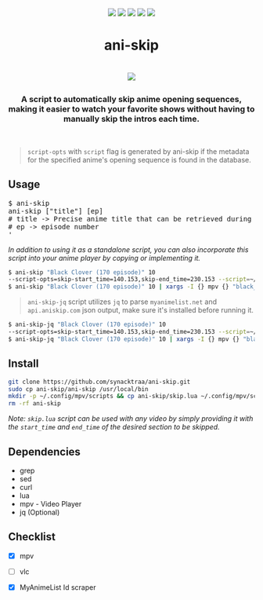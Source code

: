 
<p align=center>
<br>
<a href="http://makeapullrequest.com"><img src="https://img.shields.io/badge/PRs-welcome-darkorange.svg"></a>
<img src="https://img.shields.io/badge/os-linux-darkorange">
<img src="https://img.shields.io/badge/os-mac-darkorange">
<img src="https://img.shields.io/badge/os-windows-darkorange">
<img src="https://img.shields.io/badge/os-android-darkorange">
<br>
</p>

<h1 align="center">ani-skip<h1>

<p align="center">
<img src="https://media.tenor.com/CHVEROnz6hMAAAAC/asta-black-clover.gif">
</p>

<h3 align="center">
A script to automatically skip anime opening sequences, making it easier to watch your favorite shows without having to manually skip the intros each time.
</h3>
<br>

> `script-opts` with `script` flag is generated by ani-skip if the metadata for the specified anime's opening sequence is found in the database.

## Usage

<pre>
$ ani-skip
ani-skip ["title"] [ep]
# title -> Precise anime title that can be retrieved during anime selection (e.g. <a href="https://github.com/pystardust/ani-cli">ani-cli</a> anime selection)
# ep -> episode number 
'
</pre>

*In addition to using it as a standalone script, you can also incorporate this script into your anime player by copying or implementing it.*

```sh
$ ani-skip "Black Clover (170 episode)" 10
--script-opts=skip-start_time=140.153,skip-end_time=230.153 --script=~/.config/mpv/scripts/skip.lua
$ ani-skip "Black Clover (170 episode)" 10 | xargs -I {} mpv {} "black_clover_ep10.mp4"
```
> `ani-skip-jq` script utilizes `jq` to parse `myanimelist.net` and `api.aniskip.com` json output, make sure it's installed before running it.

```sh
$ ani-skip-jq "Black Clover (170 episode)" 10
--script-opts=skip-start_time=140.153,skip-end_time=230.153 --script=~/.config/mpv/scripts/skip.lua
$ ani-skip-jq "Black Clover (170 episode)" 10 | xargs -I {} mpv {} "black_clover_ep10.mp4"
```

## Install

```sh
git clone https://github.com/synacktraa/ani-skip.git
sudo cp ani-skip/ani-skip /usr/local/bin
mkdir -p ~/.config/mpv/scripts && cp ani-skip/skip.lua ~/.config/mpv/scripts/
rm -rf ani-skip
```
*Note:  `skip.lua` script can be used with any video by simply providing it with the `start_time` and `end_time` of the desired section to be skipped.*

## Dependencies

- grep
- sed
- curl
- lua
- mpv - Video Player
- jq (Optional)

## Checklist


- [x] mpv
- [ ] vlc
- [x] MyAnimeList Id scraper


